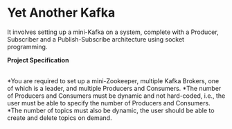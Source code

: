 # Yet Another Kafka

It involves setting up a mini-Kafka on a system, complete with a Producer, Subscriber and a Publish-Subscribe architecture using socket programming.


**Project Specification**</br></br>

*You are required to set up a mini-Zookeeper, multiple Kafka Brokers, one of which is
a leader, and multiple Producers and Consumers.
*The number of Producers and Consumers must be dynamic and not hard-coded, i.e.,
the user must be able to specify the number of Producers and Consumers.
*The number of topics must also be dynamic, the user should be able to create and
delete topics on demand.

